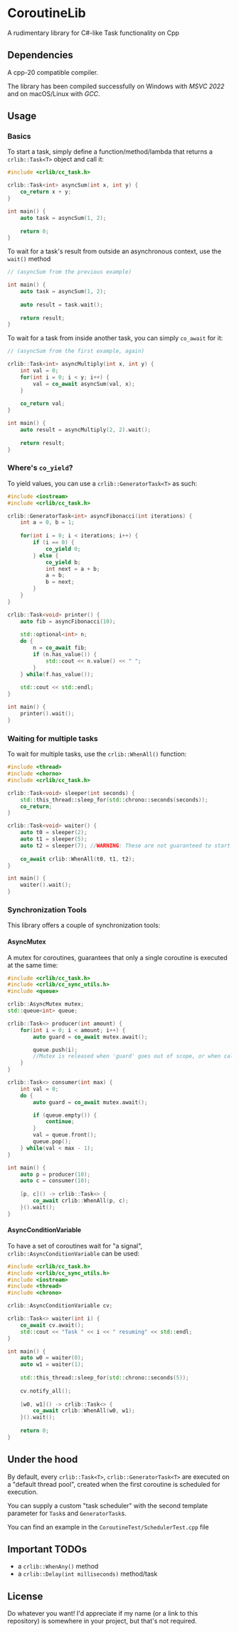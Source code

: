 # CoroutineLib
A rudimentary library for C#-like Task functionality on Cpp

## Dependencies
A cpp-20 compatible compiler.

The library has been compiled successfully on Windows with *MSVC 2022* and on macOS/Linux with *GCC*.

## Usage

### Basics

To start a task, simply define a function/method/lambda that returns a `crlib::Task<T>` object and call it: 
```c++
#include <crlib/cc_task.h>

crlib::Task<int> asyncSum(int x, int y) {
	co_return x + y;
}

int main() {
	auto task = asyncSum(1, 2);
	
	return 0;
}
```

To wait for a task's result from outside an asynchronous context, use the `wait()` method

```c++
// (asyncSum from the previous example)

int main() {
	auto task = asyncSum(1, 2);
	
	auto result = task.wait();
	
	return result;
}
```

To wait for a task from inside another task, you can simply `co_await` for it:

```c++
// (asyncSum from the first example, again)

crlib::Task<int> asyncMultiply(int x, int y) {
	int val = 0;
	for(int i = 0; i < y; i++) {
		val = co_await asyncSum(val, x);
	}
	
	co_return val;
}

int main() {
	auto result = asyncMultiply(2, 2).wait();
	
	return result;
}
```

### Where's `co_yield`?

To yield values, you can use a `crlib::GeneratorTask<T>` as such:

```c++
#include <iostream>
#include <crlib/cc_task.h>

crlib::GeneratorTask<int> asyncFibonacci(int iterations) {
	int a = 0, b = 1;
	
	for(int i = 0; i < iterations; i++) {
		if (i == 0) {
			co_yield 0;
		} else {
			co_yield b;
			int next = a + b;
			a = b;
			b = next;
		}
	}
}

crlib::Task<void> printer() {
	auto fib = asyncFibonacci(10);
	
	std::optional<int> n;
	do {
		n = co_await fib;
		if (n.has_value()) {
			std::cout << n.value() << " ";
		}
 	} while(f.has_value());
	
	std::cout << std::endl;
}

int main() {
	printer().wait();
}
```

### Waiting for multiple tasks

To wait for multiple tasks, use the `crlib::WhenAll()` function:
```c++
#include <thread>
#include <chorno>
#include <crlib/cc_task.h>

crlib::Task<void> sleeper(int seconds) {
	std::this_thread::sleep_for(std::chrono::seconds(seconds));
	co_return;
}

crlib::Task<void> waiter() {
	auto t0 = sleeper(2);
	auto t1 = sleeper(5);
	auto t2 = sleeper(7); //WARNING: These are not guaranteed to start on separate threads
	
	co_await crlib::WhenAll(t0, t1, t2);
}

int main() {
	waiter().wait();
}

```

### Synchronization Tools

This library offers a couple of synchronization tools:

#### AsyncMutex

A mutex for coroutines, guarantees that only a single coroutine is executed at the same time:

```c++
#include <crlib/cc_task.h>
#include <crlib/cc_sync_utils.h>
#include <queue>

crlib::AsyncMutex mutex;
std::queue<int> queue;

crlib::Task<> producer(int amount) {
	for(int i = 0; i < amount; i++) {
		auto guard = co_await mutex.await();

		queue.push(i);
		//Mutex is released when 'guard' goes out of scope, or when calling 'guard->release()'
	}
}

crlib::Task<> consumer(int max) {
	int val = 0;
	do {
		auto guard = co_await mutex.await();

		if (queue.empty()) {
			continue;
		}
		val = queue.front();
		queue.pop();
	} while(val < max - 1);
}

int main() {
	auto p = producer(10);
	auto c = consumer(10);
	
	[p, c]() -> crlib::Task<> {
		co_await crlib::WhenAll(p, c);
	}().wait();
}
```

#### AsyncConditionVariable

To have a set of coroutines wait for "a signal", `crlib::AsyncConditionVariable` can be used:

```c++
#include <crlib/cc_task.h>
#include <crlib/cc_sync_utils.h>
#include <iostream>
#include <thread>
#include <chrono>

crlib::AsyncConditionVariable cv;

crlib::Task<> waiter(int i) {
	co_await cv.await();
	std::cout << "Task " << i << " resuming" << std::endl;
}

int main() {
	auto w0 = waiter(0);
	auto w1 = waiter(1);
	
	std::this_thread::sleep_for(std::chrono::seconds(5));
	
	cv.notify_all();
	
	[w0, w1]() -> crlib::Task<> {
		co_await crlib::WhenAll(w0, w1);
	}().wait();
	
	return 0;
}
```

## Under the hood

By default, every `crlib::Task<T>`, `crlib::GeneratorTask<T>` are executed on a "default thread pool", created when the first coroutine is scheduled for execution.

You can supply a custom "task scheduler" with the second template parameter for `Task`s and `GeneratorTask`s.

You can find an example in the `CoroutineTest/SchedulerTest.cpp` file 

## Important TODOs

 - a `crlib::WhenAny()` method
 - a `crlib::Delay(int milliseconds)` method/task

## License

Do whatever you want! I'd appreciate if my name (or a link to this repository) is somewhere in your project, but that's not required.
